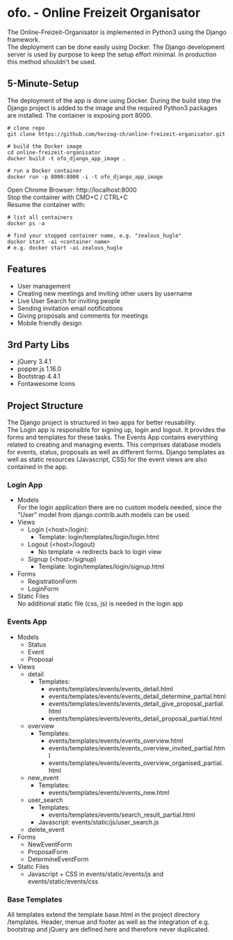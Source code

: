 # ofo. - Online Freizeit Organisator

The Online-Freizeit-Organisator is implemented in Python3 using the Django framework.<br>
The deployment can be done easily using Docker. The Django development server is used by purpose to keep the setup effort minimal. In production this method shouldn't be used.

## 5-Minute-Setup

The deployment of the app is done using Docker. During the build step the Django project is added to the image and the required Python3 packages are installed.
The container is exposing port 8000.

```
# clone repo
git clone https://github.com/herzog-ch/online-freizeit-organisator.git

# build the Docker image
cd online-freizeit-organisator
docker build -t ofo_django_app_image .

# run a Docker container
docker run -p 8000:8000 -i -t ofo_django_app_image
```

Open Chrome Browser: http://localhost:8000<br>
Stop the container with CMD+C / CTRL+C<br>
Resume the container with:<br>
```
# list all containers
docker ps -a

# find your stopped container name, e.g. "zealous_hugle"
docker start -ai <container name>
# e.g. docker start -ai zealous_hugle
```


## Features

+ User management
+ Creating new meetings and inviting other users by username
+ Live User Search for inviting people
+ Sending invitation email notifications
+ Giving proposals and comments for meetings
+ Mobile friendly design


## 3rd Party Libs

+ jQuery 3.4.1
+ popper.js 1.16.0
+ Bootstrap 4.4.1
+ Fontawesome Icons


## Project Structure

The Django project is structured in two apps for better reusability.<br>
The Login app is responsible for signing up, login and logout. It provides the forms and templates for these tasks.
The Events App contains everything related to creating and managing events. This comprises database models for events, status, proposals as well as different forms. Django templates as well as static resources (Javascript, CSS) for the event views are also contained in the app.

### Login App

+ Models<br>
    For the login application there are no custom models needed, since the "User" model from django.contrib.auth.models can be used.
+ Views
  + Login (\<host\>/login):
    + Template: login/templates/login/login.html
  + Logout (\<host\>/logout)
    + No template -> redirects back to login view 
  + Signup (\<host\>/signup)
    + Template: login/templates/login/signup.html
+ Forms
  + RegistrationForm
  + LoginForm
+ Static Files<br>
    No additional static file (css, js) is needed in the login app


### Events App

+ Models
  + Status
  + Event
  + Proposal
+ Views
  + detail
    + Templates:
      + events/templates/events/events_detail.html
      + events/templates/events/events_detail_determine_partial.html
      + events/templates/events/events_detail_give_proposal_partial.html    
      + events/templates/events/events_detail_proposal_partial.html           
  + overview
    + Templates:
      + events/templates/events/events_overview.html
      + events/templates/events/events_overview_invited_partial.html
      + events/templates/events/events_overview_organised_partial.html      
  + new_event
    + Templates:
      + events/templates/events/events_new.html  
  + user_search
    + Templates:
      + events/templates/events/search_result_partial.html
    + Javascript: events/static/js/user_search.js
  + delete_event
+ Forms
  + NewEventForm
  + ProposalForm
  + DetermineEventForm
+ Static Files
  + Javascript + CSS in events/static/events/js and events/static/events/css  


### Base Templates

All templates extend the template base.html in the project directory /templates.
Header, menue and footer as well as the integration of e.g. bootstrap and jQuery are defined here and therefore never duplicated.